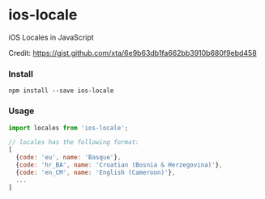 # ios-locale
iOS Locales in JavaScript

Credit: https://gist.github.com/xta/6e9b63db1fa662bb3910b680f9ebd458


### Install
```
npm install --save ios-locale
```


### Usage
```javascript
import locales from 'ios-locale';

// locales has the following format:
[
  {code: 'eu', name: 'Basque'},
  {code: 'hr_BA', name: 'Croatian (Bosnia & Herzegovina)'},
  {code: 'en_CM', name: 'English (Cameroon)'},
  ...
]
```

